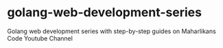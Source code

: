# golang-web-development-series
Golang web development series with step-by-step guides on Maharlikans Code Youtube Channel
